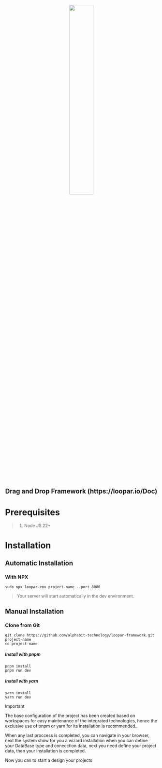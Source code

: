 <div align = "center">
    <img src = "https://user-images.githubusercontent.com/87505840/196835270-bb77df87-9880-4933-b0ff-289eb54c0202.svg" height = "" width = "40%">
    <h2>Drag and Drop Framework (https://loopar.io/Doc)</h2>
</div>

# Prerequisites
> 1. Node JS 22+

# Installation
## Automatic Installation
### With NPX
```shell
sudo npx loopar-env project-name --port 8080
````
> Your server will start automatically in the dev environment.

## Manual Installation
### Clone from Git
````shell
git clone https://github.com/alphabit-technology/loopar-framework.git project-name
cd project-name
````
##### Install with pnpm
````shell
pnpm install
pnpm run dev
````

##### Install with yarn
````shell
yarn install
yarn run dev
````
>[!IMPORTANT]
> The base configuration of the project has been created based on workspaces for easy maintenance of the integrated technologies, hence the exclusive use of pnpm or yarn for its installation is recommended..

When any last proccess is completed, you can navigate in your browser, next the system show for you a wizard installation when you can define your DataBase type and conecction data, next you need define your project data, then your installation is completed.

Now you can to start a design your projects

